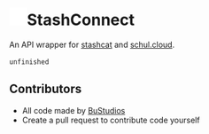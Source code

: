 # <img src="assets/icon.png" height="32">StashConnect
An API wrapper for [stashcat](https://stashcat.com/) and [schul.cloud](https://schul.cloud).<br>
```
unfinished
```
## Contributors
- All code made by [BuStudios](https://github.com/bustudios)
- Create a pull request to contribute code yourself